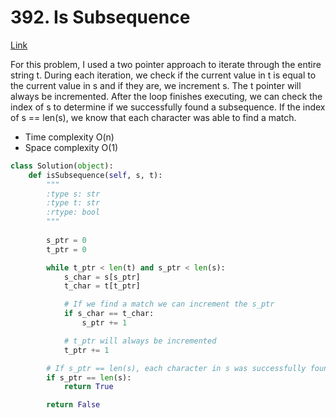 # 392. Is Subsequence
[Link](https://leetcode.com/problems/is-subsequence/?envType=study-plan-v2&envId=top-interview-150)


For this problem, I used a two pointer approach to iterate through the entire string t. During each iteration, we check if the current value in t is equal to the current value in s and if they are, we increment s. The t pointer will always be incremented. After the loop finishes executing, we can check the index of s to determine if we successfully found a subsequence. If the index of s == len(s), we know that each character was able to find a match. 

- Time complexity O(n) 
- Space complexity O(1)

```python
class Solution(object):
    def isSubsequence(self, s, t):
        """
        :type s: str
        :type t: str
        :rtype: bool
        """
        
        s_ptr = 0
        t_ptr = 0

        while t_ptr < len(t) and s_ptr < len(s):
            s_char = s[s_ptr]
            t_char = t[t_ptr]

            # If we find a match we can increment the s_ptr
            if s_char == t_char:
                s_ptr += 1

            # t_ptr will always be incremented
            t_ptr += 1

        # If s_ptr == len(s), each character in s was successfully found in t in order
        if s_ptr == len(s):
            return True

        return False                         
```